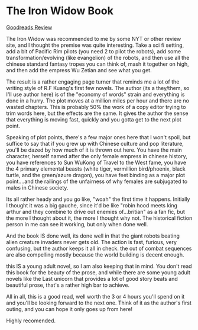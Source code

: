 # The Iron Widow Book
[Goodreads Review](https://www.goodreads.com/review/show/6436896546)

The Iron Widow was recommended to me by some NYT or other review site, and I thought the premise was quite interesting. Take a sci fi setting, add a bit of Pacific Rim pilots (you need 2 to pilot the robots), add some transformation/evolving (like evangelion) of the robots, and then use all the chinese standard fantasy tropes you can think of, mash it together on high, and then add the empress Wu Zetian and see what you get.

The result is a rather engaging page turner that reminds me a lot of the writing style of R.F Kuang's first few novels. The author (its a they/them, so I'll use author here) is of the "economy of words" strain and everything is done in a hurry. The plot moves at a million miles per hour and there are no wasted chapters. This is probably 50% the work of a copy editor trying to trim words here, but the effects are the same. It gives the author the sense that everything is moving fast, quickly and you gotta get to the next plot point.

Speaking of plot points, there's a few major ones here that I won't spoil, but suffice to say that if you grew up with Chinese culture and pop literature, you'll be dazed by how much of it is thrown out here. You have the main character, herself named after the only female empress in chinese history, you have references to Sun WuKong of Travel to the West fame, you have the 4 primary elemental beasts (white tiger, vermillion bird/phoenix, black turtle, and the green/azure dragon), you have feet binding as a major plot point....and the railings of the unfairness of why females are subjugated to males in Chinese society.

Its all rather heady and you go like, "woah" the first time it happens. Initially I thought it was a big gauche, since it'd be like "robin hood meets king arthur and they combine to drive out enemies of...britian" as a fan fic, but the more I thought about it, the more I thought why not. The historical fiction person in me can see it working, but only when done well.

And the book IS done well, its done well in that the giant robots beating alien creature invaders never gets old. The action is fast, furious, very confusing, but the author keeps it all in check. the out of combat sequences are also compelling mostly because the world building is decent enough.

this IS a young adult novel, so I am also keeping that in mind. You don't read this book for the beauty of the prose, and while there are some young adult novels like the Last unicorn that provides a lot of good story beats and beautiful prose, that's a rather high bar to achieve.

All in all, this is a good read, well worth the 3 or 4 hours you'll spend on it and you'll be looking forward to the next one. Think of it as the author's first outing, and you can hope it only goes up from here!

Highly recomended.